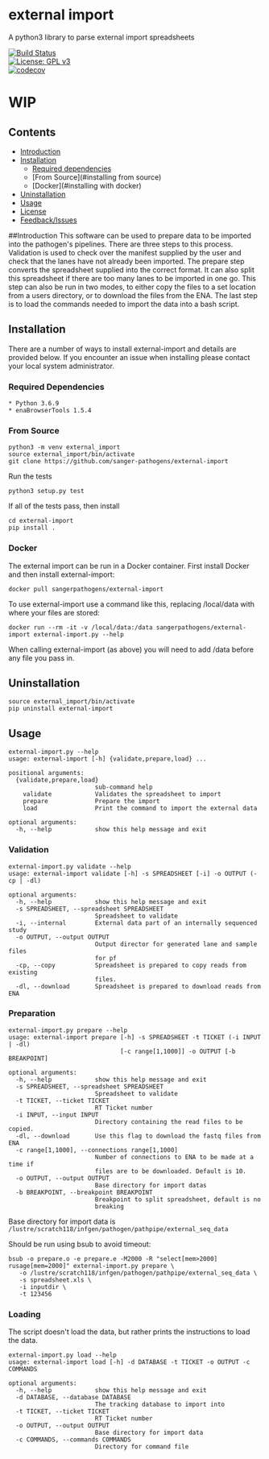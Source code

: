 # external import
A python3 library to parse external import spreadsheets

[![Build Status](https://travis-ci.org/sanger-pathogens/external-import.svg?branch=master)](https://travis-ci.org/sanger-pathogens/external-import)   
[![License: GPL v3](https://img.shields.io/badge/License-GPL%20v3-brightgreen.svg)](https://github.com/sanger-pathogens/external-import/blob/master/LICENSE)   
[![codecov](https://codecov.io/gh/sanger-pathogens/external-import/branch/master/graph/badge.svg)](https://codecov.io/gh/sanger-pathogens/external-import) 
<!--
[![status](https://img.shields.io/badge/MGEN-10.1099%2Fmgen.0.000056-brightgreen.svg)](http://mgen.microbiologyresearch.org/content/journal/mgen/10.1099/mgen.0.000186)   
[![status](https://img.shields.io/badge/Bioinformatics-10.1093-brightgreen.svg)](https://doi.org/10.1093/bioinformatics/btw022)  
[![status](https://img.shields.io/badge/GenomeBiology-10.1186-brightgreen.svg)](https://genomebiology.biomedcentral.com/articles/10.1186/s13059-015-0849-0)   
[![install with bioconda](https://img.shields.io/badge/install%20with-bioconda-brightgreen.svg)](http://bioconda.github.io/recipes/seroba/README.html)  
[![Container ready](https://img.shields.io/badge/container-ready-brightgreen.svg)](https://quay.io/repository/biocontainers/seroba)  
[![Docker Build Status](https://img.shields.io/docker/build/sangerpathogens/seroba.svg)](https://hub.docker.com/r/sangerpathogens/seroba)  
[![Docker Pulls](https://img.shields.io/docker/pulls/sangerpathogens/seroba.svg)](https://hub.docker.com/r/sangerpathogens/seroba)  
-->
# WIP
## Contents
  * [Introduction](#introduction)
  * [Installation](#installation)
    * [Required dependencies](#required-dependencies)
    * [From Source](#installing from source)
    * [Docker](#installing with docker)
  * [Uninstallation](#from-source)
  * [Usage](#usage)
  * [License](#license)
  * [Feedback/Issues](#feedbackissues)


##Introduction
This software can be used to prepare data to be imported into the pathogen's pipelines. There are three steps to this process. 
Validation is used to check over the manifest supplied by the user and check that the lanes have not already been imported. 
The prepare step converts the spreadsheet supplied into the correct format. It can also split this spreadsheet if there are 
too many lanes to be imported in one go. This step can also be run in two modes, to either copy the files to a set location 
from a users directory, or to download the files from the ENA. The last step is to load the commands needed to import the data 
into a bash script.  

## Installation
There are a number of ways to install external-import and details are provided below. If you encounter an issue when installing <software name> please contact your local system administrator.
### Required Dependencies 
    * Python 3.6.9
    * enaBrowserTools 1.5.4

### From Source
```
python3 -m venv external_import
source external_import/bin/activate
git clone https://github.com/sanger-pathogens/external-import
```
Run the tests 
```
python3 setup.py test
```
If all of the tests pass, then install 
```
cd external-import
pip install .
```

### Docker
The external import can be run in a Docker container. First install Docker 
and then install external-import:

    docker pull sangerpathogens/external-import

To use external-import use a command like this, replacing /local/data with where your files are stored:

    docker run --rm -it -v /local/data:/data sangerpathogens/external-import external-import.py --help

When calling external-import (as above) you will need to add /data before any file you pass in.

## Uninstallation
```
source external_import/bin/activate
pip uninstall external-import
```

## Usage
```
external-import.py --help
usage: external-import [-h] {validate,prepare,load} ...

positional arguments:
  {validate,prepare,load}
                        sub-command help
    validate            Validates the spreadsheet to import
    prepare             Prepare the import
    load                Print the command to import the external data

optional arguments:
  -h, --help            show this help message and exit
```

### Validation
```
external-import.py validate --help
usage: external-import validate [-h] -s SPREADSHEET [-i] -o OUTPUT (-cp | -dl)

optional arguments:
  -h, --help            show this help message and exit
  -s SPREADSHEET, --spreadsheet SPREADSHEET
                        Spreadsheet to validate
  -i, --internal        External data part of an internally sequenced study
  -o OUTPUT, --output OUTPUT
                        Output director for generated lane and sample files
                        for pf
  -cp, --copy           Spreadsheet is prepared to copy reads from existing
                        files.
  -dl, --download       Spreadsheet is prepared to download reads from ENA
```

### Preparation
```
external-import.py prepare --help
usage: external-import prepare [-h] -s SPREADSHEET -t TICKET (-i INPUT | -dl)
                               [-c range[1,1000]] -o OUTPUT [-b BREAKPOINT]

optional arguments:
  -h, --help            show this help message and exit
  -s SPREADSHEET, --spreadsheet SPREADSHEET
                        Spreadsheet to validate
  -t TICKET, --ticket TICKET
                        RT Ticket number
  -i INPUT, --input INPUT
                        Directory containing the read files to be copied.
  -dl, --download       Use this flag to download the fastq files from ENA
  -c range[1,1000], --connections range[1,1000]
                        Number of connections to ENA to be made at a time if
                        files are to be downloaded. Default is 10.
  -o OUTPUT, --output OUTPUT
                        Base directory for import datas
  -b BREAKPOINT, --breakpoint BREAKPOINT
                        Breakpoint to split spreadsheet, default is no
                        breaking

```
Base directory for import data is ```/lustre/scratch118/infgen/pathogen/pathpipe/external_seq_data```

Should be run using bsub to avoid timeout:
```
bsub -o prepare.o -e prepare.e -M2000 -R "select[mem>2000] rusage[mem=2000]" external-import.py prepare \
   -o /lustre/scratch118/infgen/pathogen/pathpipe/external_seq_data \
   -s spreadsheet.xls \
   -i inputdir \
   -t 123456 
```

### Loading
The script doesn't load the data, but rather prints the instructions to load the data.
```
external-import.py load --help
usage: external-import load [-h] -d DATABASE -t TICKET -o OUTPUT -c COMMANDS

optional arguments:
  -h, --help            show this help message and exit
  -d DATABASE, --database DATABASE
                        The tracking database to import into
  -t TICKET, --ticket TICKET
                        RT Ticket number
  -o OUTPUT, --output OUTPUT
                        Base directory for import data
  -c COMMANDS, --commands COMMANDS
                        Directory for command file
```
<!--
## License
<software name> is free software, licensed under [<license>](link_to_license_file_on_github).

## Feedback/Issues
Please report any issues to the [issues page](link_to_github_issues_page) or email path-help@sanger.ac.uk <or appropriate tool email list e.g. iva@sanger.ac.uk>.

## Citation
If you use this software please cite:
<Insert citation (journal publication, bioarxiv, JOSS or github repo)>

Also include any additional references that should be cited.

## Further Information (optional)
For more information on this software see:
* [Software Web page](link_to_web_page)
* [Jupyter notebook tutorial](https://github.com/sanger-pathogens/pathogen-informatics-training)
-->
